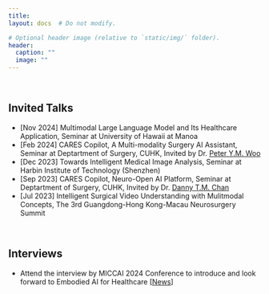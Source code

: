 ```yaml
---
title:
layout: docs  # Do not modify.

# Optional header image (relative to `static/img/` folder).
header:
  caption: ""
  image: ""
---
```


<br>
<h2><b>Invited Talks</b></h2>
<ul>
<li>[Nov 2024] Multimodal Large Language Model and Its Healthcare Application, Seminar at University of Hawaii at Manoa</li>
<li>[Feb 2024] CARES Copilot, A Multi-modality Surgery AI Assistant, Seminar at Deptartment of Surgery, CUHK, Invited by Dr. <a href="https://www.surgery.cuhk.edu.hk/profile.asp?alias=peterwoo">Peter Y.M. Woo</a></li>
<li>[Dec 2023] Towards Intelligent Medical Image Analysis, Seminar at Harbin Institute of Technology (Shenzhen)</li>
<li>[Sep 2023] CARES Copilot, Neuro-Open AI Platform, Seminar at Deptartment of Surgery, CUHK, Invited by Dr. <a href="https://www.surgery.cuhk.edu.hk/profile.asp?alias=tmdanny">Danny T.M. Chan</a></li>
<li>[Jul 2023] Intelligent Surgical Video Understanding with Mulitmodal Concepts, The 3rd Guangdong-Hong Kong-Macau Neurosurgery Summit</li>
</ul>

<br>
<h2><b>Interviews</b></h2>
<ul>
<li>Attend the interview by MICCAI 2024 Conference to introduce and look forward to Embodied AI for Healthcare [<a href="https://conferences.miccai.org/2024/en/EARTH-Workshop.html">News</a>]</li>
</ul>
